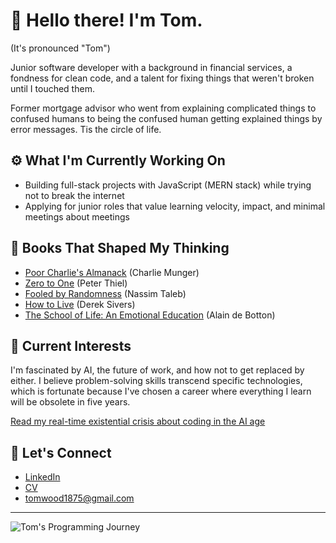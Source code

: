 # 👋 Hello there! I'm Tom.

(It's pronounced "Tom")

Junior software developer with a background in financial services, a fondness for clean code, and a talent for fixing things that weren't broken until I touched them.

Former mortgage advisor who went from explaining complicated things to confused humans to being the confused human getting explained things by error messages. Tis the circle of life.

## ⚙️ What I'm Currently Working On
- Building full-stack projects with JavaScript (MERN stack) while trying not to break the internet
- Applying for junior roles that value learning velocity, impact, and minimal meetings about meetings

## 🧠 Books That Shaped My Thinking
- [Poor Charlie's Almanack](https://www.google.com/search?q=poor+charlie%27s+almanack+book) (Charlie Munger)
- [Zero to One](https://www.google.com/search?q=zero+to+one+peter+thiel+book) (Peter Thiel)
- [Fooled by Randomness](https://www.google.com/search?q=fooled+by+randomness+nassim+taleb+book) (Nassim Taleb)
- [How to Live](https://www.google.com/search?q=how+to+live+derek+sivers+book) (Derek Sivers)
- [The School of Life: An Emotional Education](https://www.google.com/search?q=the+school+of+life+an+emotional+education+book) (Alain de Botton)

## 💭 Current Interests
I'm fascinated by AI, the future of work, and how not to get replaced by either. I believe problem-solving skills transcend specific technologies, which is fortunate because I've chosen a career where everything I learn will be obsolete in five years. 

[Read my real-time existential crisis about coding in the AI age](https://docs.google.com/document/d/1jqmoxbzrKSAWJupv9jY1yvDVaN5jnBEXSvrVrwJVV6I/edit?usp=sharing)

## 🛜 Let's Connect
- [LinkedIn](https://www.linkedin.com/in/doowmot)  
- [CV](https://drive.google.com/file/d/1daRZLhpyyvT9FskpCKbKd3shHYkFsH1E/view?usp=sharing)  
- tomwood1875@gmail.com

---
![Tom's Programming Journey](https://pbs.twimg.com/media/BoUn8iUIgAAq-CU.png)
